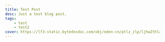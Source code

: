 ```yaml
---
title: Test Post
desc: Just a test blog post.
tags:
    - test
    - test2
cover: https://lf3-static.bytednsdoc.com/obj/eden-cn/ptlz_zlp/ljhwZthlaukjlkulzlp/root-web-sites/card-cover-docs-demo.jpeg
---
```


<Title>TestPost</Title>